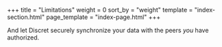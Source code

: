 +++
title = "Limitations"
weight = 0
sort_by = "weight"
template = "index-section.html"
page_template = "index-page.html"
+++

And let Discret securely synchronize your data with the peers *you* have authorized.
